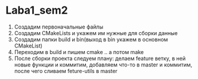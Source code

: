 # Laba1_sem2
1) Создадим первоначальные файлы
2) Создадим CMakeLists и укажем им нужные для сборки данные
3) Создадим папки build и bin(выход в bin укажем в основном CMakeList)
4) Переходим в build и пишем cmake .. а потом make
5) После сборки проекта следуем плану: делаем feature ветку, в ней новые функции и коммитим, добавляем что-то в master и коммитим, после чего сливаем feture-utils в master
